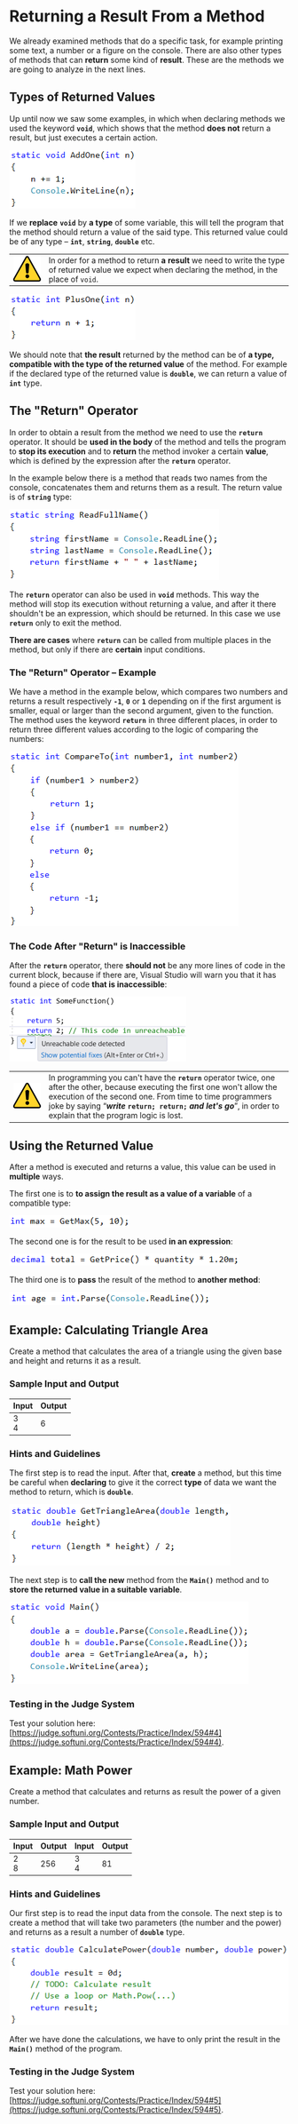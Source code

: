 # Returning a Result From a Method

We already examined methods that do a specific task, for example printing some text, a number or a figure on the console. There are also other types of methods that can **return** some kind of **result**. These are the methods we are going to analyze in the next lines.

## Types of Returned Values

Up until now we saw some examples, in which when declaring methods we used the keyword **`void`**, which shows that the method **does not** return a result, but just executes a certain action.

![](/assets/chapter-10-images/10.Return-types-01.png)

If we **replace** **`void`** by **a type** of some variable, this will tell the program that the method should return a value of the said type. This returned value could be of any type – **`int`**, **`string`**, **`double`** etc. 

<table><tr><td><img src="/assets/alert-icon.png" style="max-width:50px" />
</td><td>In order for a method to return <strong>a result</strong> we need to write the type of returned value we expect when declaring the method, in the place of <code>void</code>.</td></tr>
</table>

![](/assets/chapter-10-images/10.Return-types-02.png)

We should note that **the result** returned by the method can be of **a type, compatible with the type of the returned value** of the method. For example if the declared type of the returned value is **`double`**, we can return a value of **`int`** type.

## The "Return" Operator

In order to obtain a result from the method we need to use the **`return`** operator. It should be **used in the body** of the method and tells the program to **stop its execution** and to **return** the method invoker a certain **value**, which is defined by the expression after the **`return`** operator.

In the example below there is a method that reads two names from the console, concatenates them and returns them as a result. The return value is of **`string`** type:

![](/assets/chapter-10-images/11.Return-operator-01.png)

The **`return`** operator can also be used in **`void`** methods. This way the method will stop its execution without returning a value, and after it there shouldn't be an expression, which should be returned. In this case we use **`return`** only to exit the method.

**There are cases** where **`return`** can be called from multiple places in the method, but only if there are **certain** input conditions.

### The "Return" Operator – Example

We have a method in the example below, which compares two numbers and returns a result respectively **`-1`**, **`0`** or **`1`** depending on if the first argument is smaller, equal or larger than the second argument, given to the function. The method uses the keyword **`return`** in three different places, in order to return three different values according to the logic of comparing the numbers:

![](/assets/chapter-10-images/11.Return-operator-02.png)

### The Code After "Return" is Inaccessible

After the **`return`** operator, there **should not** be any more lines of code in the current block, because if there are, Visual Studio will warn you that it has found a piece of code **that is inaccessible**:

![](/assets/chapter-10-images/11.Return-operator-03.png)

<table><tr><td><img src="/assets/alert-icon.png" style="max-width:50px" />
</td><td>In programming you can't have the <code><b>return</b></code> operator twice, one after the other, because executing the first one won't allow the execution of the second one. From time to time programmers joke by saying “<b><i>write</i> <code>return; return;</code> <i>and let's go</i></b>”, in order to explain that the program logic is lost.</td></tr>
</table>

## Using the Returned Value

After a method is executed and returns a value, this value can be used in **multiple** ways.

The first one is to **to assign the result as a value of a variable** of a compatible type:

![](/assets/chapter-10-images/12.Return-value-01.png)

The second one is for the result to be used **in an expression**:

![](/assets/chapter-10-images/12.Return-value-02.png)

The third one is to **pass** the result of the method to **another method**:

![](/assets/chapter-10-images/12.Return-value-03.png)

## Example: Calculating Triangle Area

Create a method that calculates the area of a triangle using the given base and height and returns it as a result.

### Sample Input and Output

| Input | Output |
| --- | --- |
|3<br>4|6|

### Hints and Guidelines

The first step is to read the input. After that, **create** a method, but this time be careful when **declaring** to give it the correct **type** of data we want the method to return, which is **`double`**.

![](/assets/chapter-10-images/13.Calculate-triangle-area-01.png)

The next step is to **call the new** method from the **`Main()`** method and to **store the returned value in a suitable variable**.

![](/assets/chapter-10-images/13.Calculate-triangle-area-02.png)

### Testing in the Judge System

Test your solution here: [https://judge.softuni.org/Contests/Practice/Index/594#4](https://judge.softuni.org/Contests/Practice/Index/594#4).

## Example: Math Power

Create a method that calculates and returns as result the power of a given number.

### Sample Input and Output

| Input | Output | Input | Output |
| --- | --- | --- | --- |
|2<br>8|256|3<br>4|81|

### Hints and Guidelines

Our first step is to read the input data from the console. The next step is to create a method that will take two parameters (the number and the power) and returns as a result a number of **`double`** type.

![](/assets/chapter-10-images/14.Number-power-01.png)

After we have done the calculations, we have to only print the result in the **`Main()`** method of the program.

### Testing in the Judge System

Test your solution here: [https://judge.softuni.org/Contests/Practice/Index/594#5](https://judge.softuni.org/Contests/Practice/Index/594#5).
